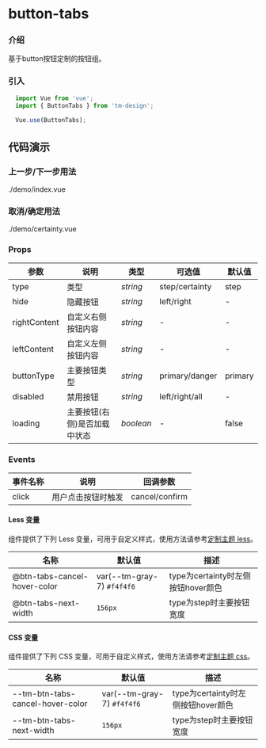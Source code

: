 # button-tabs

### 介绍

基于button按钮定制的按钮组。

### 引入

```js
  import Vue from 'vue';
  import { ButtonTabs } from 'tm-design';
  
  Vue.use(ButtonTabs);
```

## 代码演示

### 上一步/下一步用法

<demo-code>./demo/index.vue</demo-code>

### 取消/确定用法

<demo-code>./demo/certainty.vue</demo-code>

### Props

参数 | 说明 | 类型 | 可选值 | 默认值
-- | -- | -- | -- | --
type | 类型 | _string_ | step/certainty | step
hide | 	隐藏按钮 | _string_ | left/right | -
rightContent | 自定义右侧按钮内容	 | _string_ | - | -
leftContent | 自定义左侧按钮内容 | _string_ | - | -
buttonType | 主要按钮类型 | _string_ | primary/danger | primary
disabled | 禁用按钮 | _string_ | left/right/all | -
loading | 	主要按钮(右侧)是否加载中状态 | _boolean_ | - | false

### Events
事件名称 | 说明 | 回调参数
-- | -- | --
click | 用户点击按钮时触发 | cancel/confirm


#### Less 变量

组件提供了下列 Less 变量，可用于自定义样式，使用方法请参考[定制主题 less](#/theme)。

名称 | 默认值 | 描述
-- | -- | --
@btn-tabs-cancel-hover-color | var(--tm-gray-7) `#f4f4f6` | type为certainty时左侧按钮hover颜色
@btn-tabs-next-width | `156px` | type为step时主要按钮宽度



#### CSS 变量

组件提供了下列 CSS 变量，可用于自定义样式，使用方法请参考[定制主题 css](#/theme2)。

名称 | 默认值 | 描述
-- | -- | --
--tm-btn-tabs-cancel-hover-color | var(--tm-gray-7) `#f4f4f6` | type为certainty时左侧按钮hover颜色
--tm-btn-tabs-next-width | `156px` | type为step时主要按钮宽度

